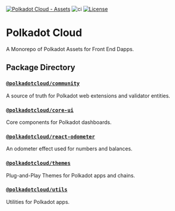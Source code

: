 [![Polkadot Cloud - Assets](https://img.shields.io/badge/Polkadot&nbsp;Cloud-Assets-E6007A?logo=polkadot&logoColor=E6007A)]([https://github.com/paritytech/polkadot-cloud]) ![ci](https://github.com/paritytech/polkadot-cloud/actions/workflows/main.yml/badge.svg) [![License](https://img.shields.io/badge/License-Apache_2.0-blue.svg)](https://opensource.org/licenses/Apache-2.0)

# Polkadot Cloud

A Monorepo of Polkadot Assets for Front End Dapps.

## Package Directory

### [`@polkadotcloud/community`](https://github.com/paritytech/polkadot-cloud/tree/main/packages/community#polkadot-cloud-community)

A source of truth for Polkadot web extensions and validator entities.

### [`@polkadotcloud/core-ui`](https://github.com/paritytech/polkadot-cloud/tree/main/packages/core-ui#polkadot-cloud-core-ui)

Core components for Polkadot dashboards.

### [`@polkadotcloud/react-odometer`](https://github.com/paritytech/polkadot-cloud/blob/main/packages/react-odometer#polkadot-cloud-react-odometer)

An odometer effect used for numbers and balances.

### [`@polkadotcloud/themes`](https://github.com/paritytech/polkadot-cloud/tree/main/packages/themes#polkadot-cloud-themes)

Plug-and-Play Themes for Polkadot apps and chains.

### [`@polkadotcloud/utils`](https://github.com/paritytech/polkadot-cloud/tree/main/packages/utils#polkadot-cloud-utils)

Utilities for Polkadot apps.
